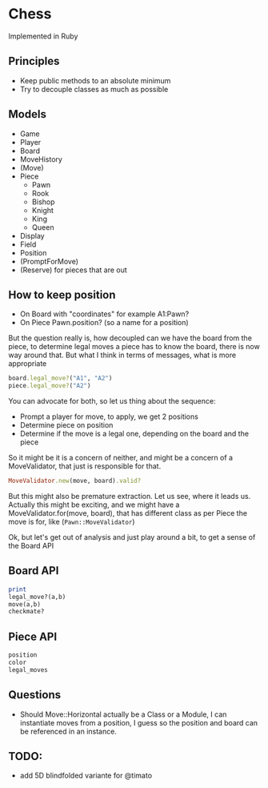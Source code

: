 # Chess

Implemented in Ruby

## Principles

* Keep public methods to an absolute minimum
* Try to decouple classes as much as possible

## Models

* Game
* Player
* Board
* MoveHistory
* (Move)
* Piece
  * Pawn
  * Rook
  * Bishop
  * Knight
  * King
  * Queen
* Display
* Field
* Position
* (PromptForMove)
* (Reserve) for pieces that are out

## How to keep position

* On Board with "coordinates" for example A1:Pawn?
* On Piece Pawn.position? (so a name for a position)

But the question really is, how decoupled can we have the board from the piece, to determine legal moves
a piece has to know the board, there is now way around that. But what I think in terms of messages, what is more appropriate

````ruby
board.legal_move?("A1", "A2")
piece.legal_move?("A2")
````

You can advocate for both, so let us thing about the sequence:

* Prompt a player for move, to apply, we get 2 positions
* Determine piece on position
* Determine if the move is a legal one, depending on the board and the piece

So it might be it is a concern of neither, and might be a concern of a MoveValidator, that just is responsible for that.
````ruby
MoveValidator.new(move, board).valid?
````

But this might also be premature extraction. Let us see, where it leads us. Actually this might be exciting, and
we might have a MoveValidator.for(move, board), that has different class as per Piece the move is for,
like (`Pawn::MoveValidator`)

Ok, but let's get out of analysis and just play around a bit, to get a sense of the Board API

## Board API

````ruby
print
legal_move?(a,b)
move(a,b)
checkmate?
````

## Piece API
````ruby
position
color
legal_moves
````

## Questions

- Should Move::Horizontal actually be a Class or a Module, I can instantiate moves from a position, I guess
  so the position and board can be referenced in an instance. 

## TODO:

* add 5D blindfolded variante for @timato